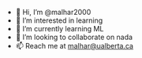 - 👋 Hi, I’m @malhar2000
- 👀 I’m interested in learning
- 🌱 I’m currently learning ML
- 💞️ I’m looking to collaborate on nada
- 📫 Reach me at malhar@ualberta.ca

<!---
malhar2000/malhar2000 is a ✨ special ✨ repository because its `README.md` (this file) appears on your GitHub profile.
You can click the Preview link to take a look at your changes.
--->
